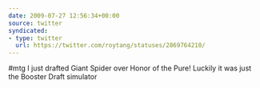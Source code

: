 ```yaml
---
date: 2009-07-27 12:56:34+00:00
source: twitter
syndicated:
- type: twitter
  url: https://twitter.com/roytang/statuses/2869764210/
---
```


#mtg I just drafted Giant Spider over Honor of the Pure! Luckily it was just the Booster Draft simulator